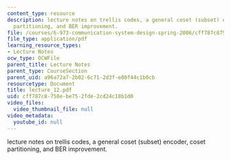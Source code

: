 ```yaml
---
content_type: resource
description: lecture notes on trellis codes, a general coset (subset) encoder, coset
  partitioning, and BER improvement.
file: /courses/6-973-communication-system-design-spring-2006/cff787c8758ebe752fde2cd24c18b1d0_lecture_12.pdf
file_type: application/pdf
learning_resource_types:
- Lecture Notes
ocw_type: OCWFile
parent_title: Lecture Notes
parent_type: CourseSection
parent_uid: a96a72a7-2b02-6c71-2d3f-e80f44c1b0cb
resourcetype: Document
title: lecture_12.pdf
uid: cff787c8-758e-be75-2fde-2cd24c18b1d0
video_files:
  video_thumbnail_file: null
video_metadata:
  youtube_id: null
---
```

lecture notes on trellis codes, a general coset (subset) encoder, coset partitioning, and BER improvement.

